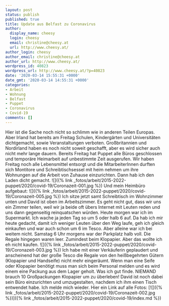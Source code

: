 ```yaml
---
layout: post
status: publish
published: true
title: Update aus Belfast zu Coronavirus
author:
  display_name: cheesy
  login: cheesy
  email: christine@cheesy.at
  url: http://www.cheesy.at/
author_login: cheesy
author_email: christine@cheesy.at
author_url: http://www.cheesy.at/
wordpress_id: 40823
wordpress_url: http://www.cheesy.at/?p=40823
date: '2020-03-14 15:55:31 +0000'
date_gmt: '2020-03-14 14:55:31 +0000'
categories:
- Arbeit
- Wohnung
- Belfast
- Puppet
- Coronavirus
- Covid-19
comments: []
---
```

Hier ist die Sache noch nicht so schlimm wie in anderen Teilen Europas. Aber Irland hat bereits am Freitag Schulen, Kindergärten und Universitäten dichtgemacht, sowie Veranstaltungen verboten. Großbritannien und Nordirland haben es noch nicht soweit geschafft, aber es wird sicher auch nicht mehr lange dauern.
Bereits Freitag hat Puppet alle Büros geschlossen und temporäre Heimarbeit auf unbestimmte Zeit ausgerufen. Wir haben Freitag noch alle Lebensmittel entsorgt und die MitarbeiterInnen durften sich Montitore und Schreibtischsessel mit heim nehmen um ihre Wohnungen auf die Arbeit von Zuhause einzurichten.
Dann hab ich den Laden dicht gemacht.
![]({% link _fotos/arbeit/2015-2022-puppet/2020/covid-19/Coronazeit-001.jpg %})
Und mein Heimbüro aufgebaut:
![]({% link _fotos/arbeit/2015-2022-puppet/2020/covid-19/Coronazeit-005.jpg %})
Ich sitze jetzt samt Schreibtisch im Wohnzimmer unten und David ist oben im Arbeitszimmer. Es geht nicht gut, dass wir uns ein Zimmer teilen, weil wir ja beide oft übers Internet mit Leuten reden und uns dann gegenseitig reinquatschen würden.
Heute morgen war ich im Supermarkt. Ich wache ja jeden Tag so um 5 oder halb 6 auf. Da hab ich mir heute gedacht, damit ich weniger Leuten über den Weg laufe, geh ich gleich einkaufen und war auch schon um 6 im Tesco. Aber alleine war ich bei weitem nicht. Samstag 6 Uhr morgens war der Parkplatz halb voll.
Die Regale hingegen waren leer. Zumindest beim Klopapier. Aber das wollte ich eh nicht kaufen.
![]({% link _fotos/arbeit/2015-2022-puppet/2020/covid-19/Coronazeit-003.jpg %})
Ich habe mit einer Verkäuferin geplaudert und anscheinend hat der große Tesco die Regale von den heißbegehrten Gütern (Klopapier und Handseife) nicht mehr eingeräumt. Wenn man eine Seife oder Klopapier benötigt muss man sich beim Personal melden und es wird einem eine Packung aus dem Lager geholt. Was ich gut finde. NIEMAND brauch 10 Großpackungen Klopapier um zu überleben!
David ist noch dabei sein Büro einzurichten und umzugestalten, nachdem ich ihm einen Tisch entwendet habe.
Ich melde mich wieder. Hier ein Link auf alle Fotos:
[![]({% link _fotos/arbeit/2015-2022-puppet/2020/covid-19/Coronazeit-002.jpg %})]({% link _fotos/arbeit/2015-2022-puppet/2020/covid-19/index.md %})
